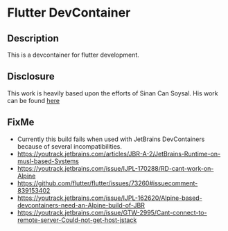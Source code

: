 # Flutter DevContainer
## Description
This is a devcontainer for flutter development.

## Disclosure
This work is heavily based upon the efforts of Sinan Can Soysal. His work can be found [here](https://medium.com/devops-dev/developing-flutter-applications-inside-a-devcontainer-4b13de5369e2)

## FixMe
* Currently this build fails when used with JetBrains DevContainers because of several incompatibilities.
* https://youtrack.jetbrains.com/articles/JBR-A-2/JetBrains-Runtime-on-musl-based-Systems
* https://youtrack.jetbrains.com/issue/IJPL-170288/RD-cant-work-on-Alpine
* https://github.com/flutter/flutter/issues/73260#issuecomment-839153402
* https://youtrack.jetbrains.com/issue/IJPL-162620/Alpine-based-devcontainers-need-an-Alpine-build-of-JBR
* https://youtrack.jetbrains.com/issue/GTW-2995/Cant-connect-to-remote-server-Could-not-get-host-jstack
